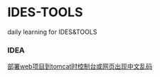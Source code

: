 # IDES-TOOLS
daily learning for IDES&amp;TOOLS

### IDEA
[部署web项目到tomcat时控制台或网页出现中文乱码](./部署web项目到tomcat时控制台或网页出现中文乱码.md)
